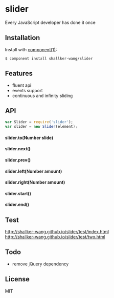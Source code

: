 
# slider

  Every JavaScript developer has done it once

## Installation

  Install with [component(1)](http://component.io):

    $ component install shallker-wang/slider


## Features
- fluent api
- events support
- continuous and infinity sliding

## API
```javascript
var Slider = require('slider');
var slider = new Slider(element);
```

#### slider.to(Number slide)

#### slider.next()

#### slider.prev()

#### slider.left(Number amount)

#### slider.right(Number amount)

#### slider.start()

#### slider.end()


## Test
http://shallker-wang.github.io/slider/test/index.html   
http://shallker-wang.github.io/slider/test/two.html   


## Todo
- remove jQuery dependency

## License

  MIT

